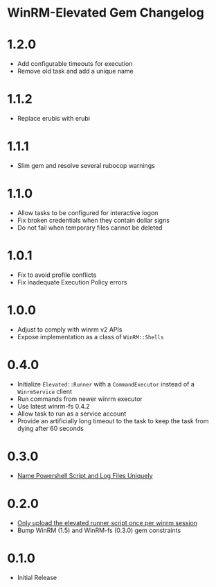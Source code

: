 # WinRM-Elevated Gem Changelog
# 1.2.0
- Add configurable timeouts for execution
- Remove old task and add a unique name

# 1.1.2
- Replace erubis with erubi

# 1.1.1
- Slim gem and resolve several rubocop warnings

# 1.1.0
- Allow tasks to be configured for interactive logon
- Fix broken credentials when they contain dollar signs
- Do not fail when temporary files cannot be deleted

# 1.0.1
- Fix to avoid profile conflicts
- Fix inadequate Execution Policy errors

# 1.0.0
- Adjust to comply with winrm v2 APIs
- Expose implementation as a class of `WinRM::Shells`

# 0.4.0
- Initialize `Elevated::Runner` with a `CommandExecutor` instead of a `WinrmService` client
- Run commands from newer winrm executor
- Use latest winrm-fs 0.4.2
- Allow task to run as a service account
- Provide an artificially long timeout to the task to keep the task from dying after 60 seconds

# 0.3.0
- [Name Powershell Script and Log Files Uniquely](https://github.com/WinRb/winrm-elevated/pull/6)

# 0.2.0
- [Only upload the elevated runner script once per winrm session](https://github.com/WinRb/winrm-elevated/pull/3)
- Bump WinRM (1.5) and WinRM-fs (0.3.0) gem constraints

# 0.1.0
- Initial Release
